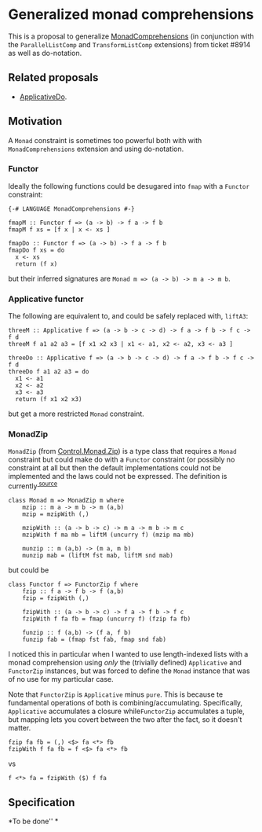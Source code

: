 # Generalized monad comprehensions


This is a proposal to generalize [MonadComprehensions](monad-comprehensions) (in conjunction with the `ParallelListComp` and `TransformListComp` extensions) from ticket #8914 as well as do-notation.

## Related proposals

- [ApplicativeDo](applicative-do).

## Motivation


A `Monad` constraint is sometimes too powerful both with with `MonadComprehensions` extension and using do-notation. 

### Functor


Ideally the following functions could be desugared into `fmap` with a `Functor` constraint:

```wiki
{-# LANGUAGE MonadComprehensions #-}

fmapM :: Functor f => (a -> b) -> f a -> f b
fmapM f xs = [f x | x <- xs ]

fmapDo :: Functor f => (a -> b) -> f a -> f b
fmapDo f xs = do
  x <- xs
  return (f x)
```


but their inferred signatures are `Monad m => (a -> b) -> m a -> m b`.

### Applicative functor


The following are equivalent to, and could be safely replaced with, `liftA3`:

```wiki
threeM :: Applicative f => (a -> b -> c -> d) -> f a -> f b -> f c -> f d
threeM f a1 a2 a3 = [f x1 x2 x3 | x1 <- a1, x2 <- a2, x3 <- a3 ]

threeDo :: Applicative f => (a -> b -> c -> d) -> f a -> f b -> f c -> f d
threeDo f a1 a2 a3 = do
  x1 <- a1
  x2 <- a2
  x3 <- a3
  return (f x1 x2 x3)
```


but get a more restricted `Monad` constraint.

### MonadZip

`MonadZip` (from [Control.Monad.Zip](http://hackage.haskell.org/package/base-4.4.0.0/docs/Control-Monad-Zip.html)) is a type class that requires a `Monad` constraint but could make do with a `Functor` constraint (or possibly no constraint at all but then the default implementations could not be implemented and the laws could not be expressed. The definition is currently<sup>[ source](http://hackage.haskell.org/package/base-4.4.0.0/docs/src/Control-Monad-Zip.html)</sup>

```wiki
class Monad m => MonadZip m where
    mzip :: m a -> m b -> m (a,b)
    mzip = mzipWith (,)

    mzipWith :: (a -> b -> c) -> m a -> m b -> m c
    mzipWith f ma mb = liftM (uncurry f) (mzip ma mb)

    munzip :: m (a,b) -> (m a, m b)
    munzip mab = (liftM fst mab, liftM snd mab)
```


but could be

```wiki
class Functor f => FunctorZip f where
    fzip :: f a -> f b -> f (a,b)
    fzip = fzipWith (,)

    fzipWith :: (a -> b -> c) -> f a -> f b -> f c
    fzipWith f fa fb = fmap (uncurry f) (fzip fa fb)

    funzip :: f (a,b) -> (f a, f b)
    funzip fab = (fmap fst fab, fmap snd fab)
```

I noticed this in particular when I wanted to use length-indexed lists with a monad comprehension using *only* the (trivially defined) `Applicative` and `FunctorZip` instances, but was forced to define the `Monad` instance that was of no use for my particular case.

Note that `FunctorZip` is `Applicative` minus `pure`. This is because te fundamental operations of both is combining/accumulating. Specifically, `Applicative` accumulates a closure while`FunctorZip` accumulates a tuple, but mapping lets you covert between the two after the fact, so it doesn't matter.

```
fzip fa fb = (,) <$> fa <*> fb
fzipWith f fa fb = f <$> fa <*> fb
```

vs

```
f <*> fa = fzipWith ($) f fa
```

## Specification



*To be done''
*


